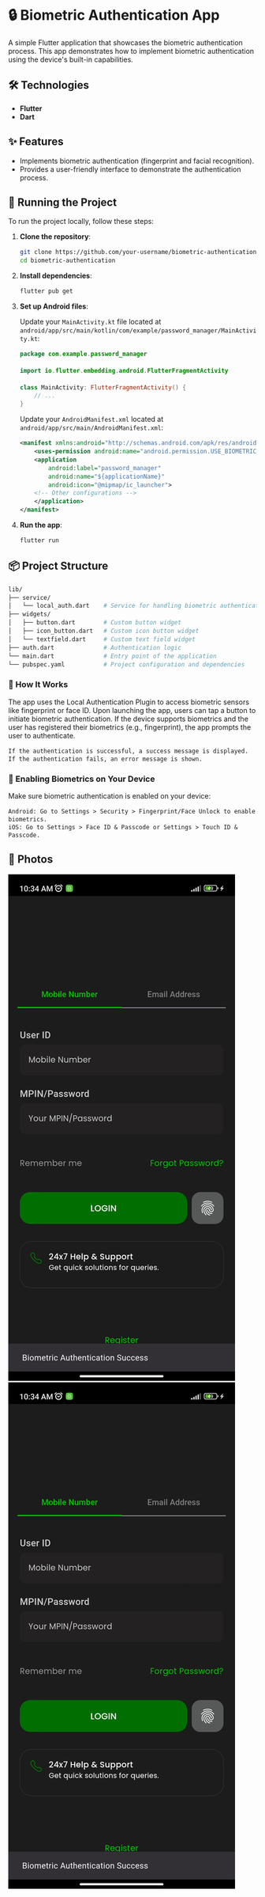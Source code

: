 # 🔒 Biometric Authentication App

A simple Flutter application that showcases the biometric authentication process. This app demonstrates how to implement biometric authentication using the device's built-in capabilities.

## 🛠️ Technologies

- **Flutter**
- **Dart**

## ✨ Features

- Implements biometric authentication (fingerprint and facial recognition).
- Provides a user-friendly interface to demonstrate the authentication process.

## 🚦 Running the Project

To run the project locally, follow these steps:

1. **Clone the repository**:

    ```bash
    git clone https://github.com/your-username/biometric-authentication.git
    cd biometric-authentication
    ```

2. **Install dependencies**:

    ```bash
    flutter pub get
    ```

3. **Set up Android files**:

   Update your `MainActivity.kt` file located at `android/app/src/main/kotlin/com/example/password_manager/MainActivity.kt`:

    ```kotlin
    package com.example.password_manager

    import io.flutter.embedding.android.FlutterFragmentActivity

    class MainActivity: FlutterFragmentActivity() {
        // ...
    }
    ```

   Update your `AndroidManifest.xml` located at `android/app/src/main/AndroidManifest.xml`:

    ```xml
    <manifest xmlns:android="http://schemas.android.com/apk/res/android" package="com.example.password_manager">
        <uses-permission android:name="android.permission.USE_BIOMETRIC"/>
        <application
            android:label="password_manager"
            android:name="${applicationName}"
            android:icon="@mipmap/ic_launcher">
        <!-- Other configurations -->
        </application>
    </manifest>
    ```

4. **Run the app**:

    ```bash
    flutter run
    ```

## 📦 Project Structure

```bash
lib/
├── service/
│   └── local_auth.dart    # Service for handling biometric authentication
├── widgets/
│   ├── button.dart        # Custom button widget
│   ├── icon_button.dart   # Custom icon button widget
│   └── textfield.dart     # Custom text field widget
├── auth.dart              # Authentication logic
└── main.dart              # Entry point of the application
└── pubspec.yaml           # Project configuration and dependencies
```

### 🔐 How It Works

The app uses the Local Authentication Plugin to access biometric sensors like fingerprint or face ID. Upon launching the app, users can tap a button to initiate biometric authentication. If the device supports biometrics and the user has registered their biometrics (e.g., fingerprint), the app prompts the user to authenticate.
```
If the authentication is successful, a success message is displayed.
If the authentication fails, an error message is shown.
```

### 📲 Enabling Biometrics on Your Device

Make sure biometric authentication is enabled on your device:
```
Android: Go to Settings > Security > Fingerprint/Face Unlock to enable biometrics.
iOS: Go to Settings > Face ID & Passcode or Settings > Touch ID & Passcode.
```

## 🎥 Photos
![Image](assets/images/screen1.jpg)
![Image](assets/images/screen1.jpg)
